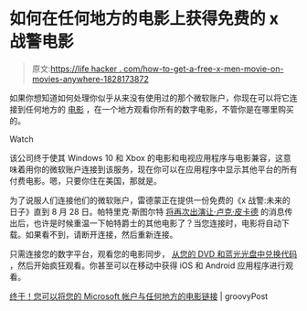 # 如何在任何地方的电影上获得免费的 x 战警电影

> 原文:[https://life hacker . com/how-to-get-a-free-x-men-movie-on-movies-anywhere-1828173872](https://lifehacker.com/how-to-get-a-free-x-men-movie-on-movies-anywhere-1828173872)

如果你想知道如何处理你似乎从来没有使用过的那个微软账户，你现在可以将它连接到任何地方的 [电影](https://moviesanywhere.com/) ，在一个地方观看你所有的数字电影，不管你是在哪里购买的。

Watch

该公司终于使其 Windows 10 和 Xbox 的电影和电视应用程序与电影兼容，这意味着用你的微软账户连接到该服务，现在你可以在应用程序中显示其他平台的所有付费电影。嗯，只要你住在美国，那就是。

为了说服人们连接他们的微软账户，雷德蒙正在提供一份免费的《x 战警:未来的日子》直到 8 月 28 日。帕特里克·斯图尔特 [将再次出演让·卢克·皮卡德](https://news.avclub.com/patrick-stewart-is-bringing-back-jean-luc-picard-for-a-1828109037#_ga=2.7439157.682727801.1533656522-1268058873.1529322852) 的消息传出后，也许是时候重温一下帕特爵士的其他电影了？当您连接时，电影将自动下载。如果看不到，请断开连接，然后重新连接。

只需连接您的数字平台，观看您的电影同步， [从您的 DVD 和蓝光光盘中兑换代码](https://moviesanywhere.com/redeem) ，然后开始疯狂观看。你甚至可以在移动中获得 iOS 和 Android 应用程序进行观看。

[终于！您可以将您的 Microsoft 帐户与任何地方的电影链接](https://www.groovypost.com/howto/link-your-microsoft-account-with-movies-anywhere/) | groovyPost